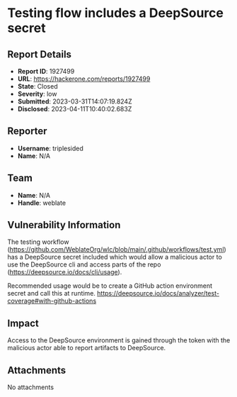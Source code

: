 # Testing flow includes a DeepSource secret

## Report Details
- **Report ID**: 1927499
- **URL**: https://hackerone.com/reports/1927499
- **State**: Closed
- **Severity**: low
- **Submitted**: 2023-03-31T14:07:19.824Z
- **Disclosed**: 2023-04-11T10:40:02.683Z

## Reporter
- **Username**: triplesided
- **Name**: N/A

## Team
- **Name**: N/A
- **Handle**: weblate

## Vulnerability Information
The testing workflow (https://github.com/WeblateOrg/wlc/blob/main/.github/workflows/test.yml) has a DeepSource secret included which would allow a malicious actor to use the DeepSource cli and access parts of the repo (https://deepsource.io/docs/cli/usage).

Recommended usage would be to create a GitHub action environment secret and call this at runtime.
https://deepsource.io/docs/analyzer/test-coverage#with-github-actions

## Impact

Access to the DeepSource environment is gained through the token with the malicious actor able to report artifacts to DeepSource.

## Attachments
No attachments
